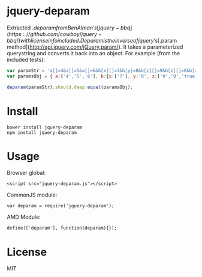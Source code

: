 jquery-deparam
==============

Extracted $.deparam from Ben Alman's [jquery-bbq](https://github.com/cowboy/jquery-bbq/) with license info included.
Deparam is the inverse of jquery's [$.param method](http://api.jquery.com/jQuery.param/).  It takes a parameterized querystring and converts it back into an object.  For example (from the included tests):

```javascript
var paramStr = 'a[]=4&a[]=5&a[]=6&b[x][]=7&b[y]=8&b[z][]=9&b[z][]=0&b[z][]=true&b[z][]=false&b[z][]=undefined&b[z][]=&c=1';
var paramsObj = { a:['4','5','6'], b:{x:['7'], y:'8', z:['9','0','true','false','undefined','']}, c:'1' };

deparam(paramStr).should.deep.equal(paramsObj);

```

Install
==============
```
bower install jquery-deparam
npm install jquery-deparam
```

Usage
===============
Browser global:
```
<script src="jquery-deparam.js"></script>
```
CommonJS module:
```
var deparam = require('jquery-deparam');
```
AMD Module:
```
define(['deparam'], function(deparam){});

```

License
===============
MIT

